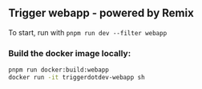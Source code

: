 ## Trigger webapp - powered by Remix

To start, run with `pnpm run dev --filter webapp`

### Build the docker image locally:

```sh
pnpm run docker:build:webapp
docker run -it triggerdotdev-webapp sh
```
